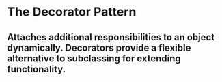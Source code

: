# The Decorator Pattern
## Attaches additional responsibilities to an object dynamically. Decorators provide a flexible alternative to subclassing for extending functionality.
